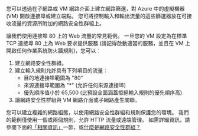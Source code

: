 您可以透過在子網路或 VM 網路介面上建立網路篩選，對 Azure 中的虛擬機器 (VM) 開啟連接埠或建立端點。 您可將控制輸入和輸出流量的這些篩選器放在可接收流量的資源所附加的網路安全性群組上。

讓我們使用連接埠 80 上的 Web 流量的常見範例。 一旦您的 VM 設定為在標準 TCP 連接埠 80 上為 Web 要求提供服務 (請記得啟動適當的服務，並且在 VM 上開啟任何作業系統防火牆規則)，您可以︰

1. 建立網路安全性群組。
2. 建立輸入規則允許具有下列項目的流量︰
   * 目的地連接埠範圍為 "80"
   * 來源連接埠範圍為 "*" (允許任何來源連接埠)
   * 優先順序值小於 65,500 (比預設全面涵蓋拒絕輸入規則的優先順序高)
3. 讓網路安全性群組與 VM 網路介面或子網路產生關聯。

您可以建立複雜的網路組態，以使用網路安全性群組和規則保護您的環境。 我們的範例僅使用一個或兩個規則，允許 HTTP 流量或遠端管理。 如需詳細資訊，請參閱下面的[「相關資訊」](#more-information-on-network-security-groups)一節，或[什麼是網路安全性群組？](../articles/virtual-network/virtual-networks-nsg.md)



<!--HONumber=Nov16_HO3-->


